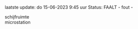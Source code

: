laatste update: 
do 15-06-2023  9:45   uur 
Status: FAALT - fout - 
<div class="service R">schijfruimte</div><div class="service R">microstation</div>